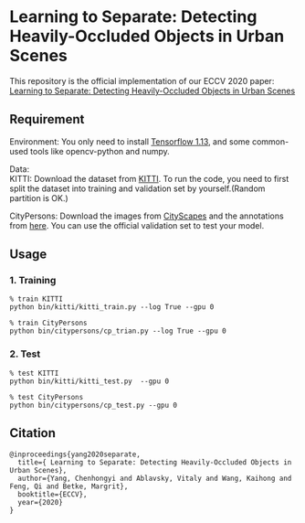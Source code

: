 # Learning to Separate: Detecting Heavily-Occluded Objects in Urban Scenes

This repository is the official implementation of our ECCV 2020 paper: [Learning to Separate: Detecting Heavily-Occluded Objects in Urban Scenes](https://www.ecva.net/papers/eccv_2020/papers_ECCV/html/3024_ECCV_2020_paper.php)

## Requirement

Environment:
You only need to install [Tensorflow 1.13](https://www.tensorflow.org/), and some common-used tools like opencv-python and numpy.

Data:\
KITTI: Download the dataset from [KITTI](http://www.cvlibs.net/datasets/kitti/). To run the code, you need to first split the dataset into training and validation set by yourself.(Random partition is OK.)

CityPersons: Download the images from [CityScapes](https://www.cityscapes-dataset.com/) and the annotations from [here](https://bitbucket.org/shanshanzhang/citypersons/). You can use the official validation set to test your model.


## Usage

### 1. Training

```shell
% train KITTI 
python bin/kitti/kitti_train.py --log True --gpu 0

% train CityPersons
python bin/citypersons/cp_trian.py --log True --gpu 0
```

### 2. Test

```shell
% test KITTI
python bin/kitti/kitti_test.py  --gpu 0

% test CityPersons
python bin/citypersons/cp_test.py --gpu 0
```

## Citation

```
@inproceedings{yang2020separate,
  title={ Learning to Separate: Detecting Heavily-Occluded Objects in Urban Scenes},
  author={Yang, Chenhongyi and Ablavsky, Vitaly and Wang, Kaihong and Feng, Qi and Betke, Margrit},
  booktitle={ECCV},
  year={2020}
}
```


